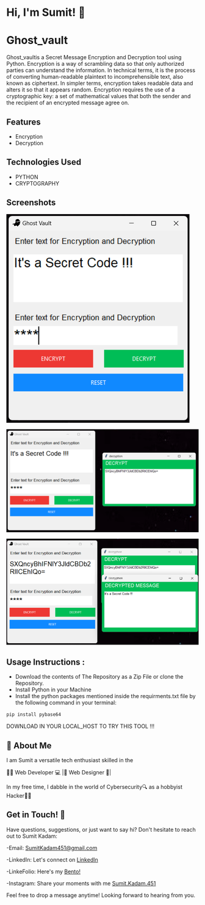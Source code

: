 
# Hi, I'm Sumit! 👋



# Ghost_vault

Ghost_vaultis a Secret Message Encryption and Decryption tool using Python. Encryption is a way of scrambling data so that only authorized parties can understand the information. In technical terms, it is the process of converting human-readable plaintext to incomprehensible text, also known as ciphertext. In simpler terms, encryption takes readable data and alters it so that it appears random. Encryption requires the use of a cryptographic key: a set of mathematical values that both the sender and the recipient of an encrypted message agree on.


## Features

- Encryption 
- Decryption 




## Technologies Used

- PYTHON
- CRYPTOGRAPHY

## Screenshots

![App Screenshot](https://github.com/SumitKadam451/Ghost_vault/blob/main/Screenshot_1.png)

![App Screenshot](https://github.com/SumitKadam451/Ghost_vault/blob/main/Screenshot_2.png)

![App Screenshot](https://github.com/SumitKadam451/Ghost_vault/blob/main/Screenshot_3.png)

## Usage Instructions :


- Download the contents of The Repository as a Zip File or clone the Repository.
- Install Python in your Machine
- Install the python packages mentioned inside the requirments.txt file by the following command in your terminal:
```bash
pip install pybase64
```
DOWNLOAD IN YOUR LOCAL_HOST TO TRY THIS TOOL !!!



## 🚀 About Me
I am Sumit a versatile tech enthusiast skilled in the

👨‍💻 Web Developer 💻 |🎨 Web Designer 🎨| 

In my free time, I dabble in the world of Cybersecurity🔍 as a hobbyist Hacker👨‍💻


## Get in Touch! 📩

Have questions, suggestions, or just want to say hi? Don't hesitate to reach out to Sumit Kadam:

-Email: SumitKadam451@gmail.com

-LinkedIn: Let's connect on [LinkedIn](https://www.linkedin.com/in/sumit-kadam-380190219/)

-LinkeFolio: Here's my [Bento! ](https://bento.me/sumit-linkfolio)

-Instagram: Share your moments with me [Sumit.Kadam.451](https://www.instagram.com/sumit.kadam.451/)

Feel free to drop a message anytime! Looking forward to hearing from you.
